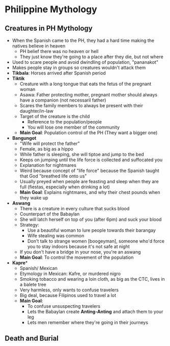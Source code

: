 # Philippine Mythology

## Creatures in PH Mythology
* When the Spanish came to the PH, they had a hard time making the natives believe in heaven
  * PH belief there was no heaven or hell
  * They just know they're going to a place after they die, but not where
* Used to scare people and avoid dwindling of population, "pananakot"
* Makes people stay in groups so creatures wouldn't attack them
* **Tikbala**: Horses arrived after Spanish period
* **Tiktik**
  * Creature with a long tongue that eats the fetus of the pregnant woman
  * Asawa: Father protecting mother, pregnant mother should always have a companion (not necessaril father)
  * Scares the family members to always be present with their daughter/in-law
  * Target of the creature is the child
    * Reference to the population/people
    * You will lose one member of the community
  * **Main Goal**: Population control of the PH (They want a bigger one)
* **Bangungot**
  * "Wife will protect the father"
  * Female, as big as a hippo
  * While father is sleeping, she will tiptoe and jump to the bed
  * Keeps on jumping until the life force is collected and suffocated you
  * Explanation for nightmares
  * Weird because concept of "life force" because the Spanish taught that God "breathed life onto us"
  * Usually preyed when people are feasting and sleep when they are full (fiestas, especially when drinking a lot)
  * **Main Goal**: Explains nightmares, and why their chest pounds when they wake up
* **Aswang**
  * There is a creature in every culture that sucks blood
  * Counterpart of the Babaylan
  * She will latch herself on top of you (after 6pm) and suck your blood
  * Strategy: 
    * Use a beautiful woman to lure people towards their barangay
    * Wife stealing was common
    * Don't talk to strange women [boogeyman], someone who'd force you to stay indoors because it's not safe at night
  * If you don't have a bridge in your nose, you're an aswang
  * **Main Goal**: To control the movement of the population
* **Kapre***
  * Spanish/ Mexican
  * Etymology in Mexican: Kafre, or murdered nigro
  * Smoking tobacco and wearing a loin cloth, as big as the CTC, lives in a balete tree
  * Very harmless, only wants to confuse travelers
  * Big deal, because Filipinos used to travel a lot
  * **Main Goal**: 
    * To confuse unsuspecting travelers
    * Lets the Babaylan create **Anting-Anting** and attach them to your leg
    * Lets men remember where they're going in their journeys

## Death and Burial